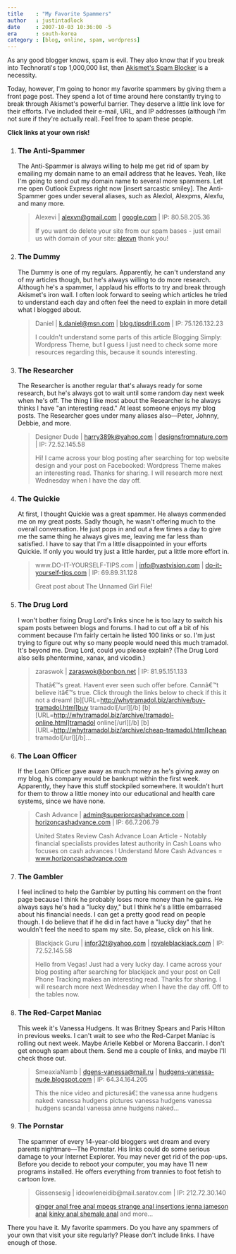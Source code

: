 ```yaml
---
title    : "My Favorite Spammers"
author   : justintadlock
date     : 2007-10-03 10:36:00 -5
era      : south-korea
category : [blog, online, spam, wordpress]
---
```


As any good blogger knows, spam is evil.  They also know that if you break into Technorati's top 1,000,000 list, then <a href="http://akismet.com" title="Akismet Spam Blocker"> Akismet's Spam Blocker</a> is a necessity.

Today, however, I'm going to honor my favorite spammers by giving them a front page post.  They spend a lot of time around here constantly trying to break through Akismet's powerful barrier.  They deserve a little link love for their efforts.  I've included their e-mail, URL, and IP addresses (although I'm not sure if they're actually real).  Feel free to spam these people.

<strong>Click links at your own risk!</strong>

<ol class="space">
<li><h3>The Anti-Spammer</h3>
The Anti-Spammer is always willing to help me get rid of spam by emailing my domain name to an email address that he leaves.  Yeah, like I'm going to send out my domain name to several more spammers.  Let me open Outlook Express right now [insert sarcastic smiley].  The Anti-Spammer goes under several aliases, such as Alexlol, Alexpms, Alexfu, and many more.
<blockquote>
Alexevi | <a href="mailto:alexvn@gmail.com" title="Send Mail to Alexevi"> alexvn@gmail.com</a> | <a href="http://google.com" title="Google"> google.com</a> | IP: 80.58.205.36

If you want do delete your site from our spam bases - just email us with domain of your site:
<a href="mailto:alexvn@gmail.com" title="Send Mail to Alexevi">alexvn</a>
thank you!
</blockquote></li>
<li><h3>The Dummy</h3>
The Dummy is one of my regulars.  Apparently, he can't understand any of my articles though, but he's always willing to do more research.  Although he's a spammer, I applaud his efforts to try and break through Akismet's iron wall.  I often look forward to seeing which articles he tried to understand each day and often feel the need to explain in more detail what I blogged about.
<blockquote>
Daniel | <a href="mailto:k.daniel@msn.com" title="Send maile to Daniel"> k.daniel@msn.com</a> | <a href="http://blog.tipsdrill.com" title="Tips Drill" rel="nofollow"> blog.tipsdrill.com</a> | IP: 75.126.132.23

I couldn't understand some parts of this article Blogging Simply: Wordpress Theme, but I guess I just need to check some more resources regarding this, because it sounds interesting.
</blockquote></li>
<li><h3>The Researcher</h3>
The Researcher is another regular that's always ready for some research, but he's always got to wait until some random day next week when he's off.  The thing I like most about the Researcher is he always thinks I have "an interesting read."  At least someone enjoys my blog posts.  The Researcher goes under many aliases also&mdash;Peter, Johnny, Debbie, and more.
<blockquote>
Designer Dude | <a href="mailto:harry389k@yahoo.com" title="Send mail to Designer Dude"> harry389k@yahoo.com</a> | <a href="http://designsfromnature.com" rel="nofollow" title="Designs From Nature"> designsfromnature.com</a> | IP: 72.52.145.58

Hi! I came across your blog posting after searching for top website design and your post on Facebooked: Wordpress Theme makes an interesting read. Thanks for sharing. I will research more next Wednesday when I have the day off.
</blockquote></li>
<li><h3>The Quickie</h3>
At first, I thought Quickie was a great spammer.  He always commended me on my great posts.  Sadly though, he wasn't offering much to the overall conversation.  He just pops in and out a few times a day to give me the same thing he always gives me, leaving me far less than satisfied.  I have to say that I'm a little disappointed in your efforts Quickie.  If only you would try just a little harder, put a little more effort in.
<blockquote>
www.DO-IT-YOURSELF-TIPS.com | <a href="mailto:info@vastvision.com" title="Send mail to Do It Yourself Tips">info@vastvision.com</a> | <a href="http://do-it-yourself-tips.com" rel="nofollow" title="Do It Yourself Tips"> do-it-yourself-tips.com</a> | IP: 69.89.31.128

Great post about The Unnamed Girl File!
</blockquote></li>
<li><h3>The Drug Lord</h3>
I won't bother fixing Drug Lord's links since he is too lazy to switch his spam posts between blogs and forums.  I had to cut off a bit of his comment because I'm fairly certain he listed 100 links or so.  I'm just trying to figure out why so many people would need this much tramadol.  It's beyond me.  Drug Lord, could you please explain?  (The Drug Lord also sells phentermine, xanax, and vicodin.)
<blockquote>
zaraswok | <a href="mailto:zaraswok@bonbon.net" title="Send mail to Zaraswok"> zaraswok@bonbon.net</a> | IP: 81.95.151.133

Thatâ€™s great. Havent ever seen such offer before. Cannâ€™t believe itâ€™s true. Click through the links below to check if this it not a dream!
[b][URL=http://whytramadol.biz/archive/buy-tramadol.html]buy tramadol[/url][/b]
[b][URL=http://whytramadol.biz/archive/tramadol-online.html]tramadol online[/url][/b]
[b][URL=http://whytramadol.biz/archive/cheap-tramadol.html]cheap tramadol[/url][/b]...
</blockquote></li>
<li><h3>The Loan Officer</h3>
If the Loan Officer gave away as much money as he's giving away on my blog, his company would be bankrupt within the first week.  Apparently, they have this stuff stockpiled somewhere.  It wouldn't hurt for them to throw a little money into our educational and health care systems, since we have none.
<blockquote>
Cash Advance | <a href="mailto:admin@superiorcashadvance.com" title="Send mail to Cash Advance"> admin@superiorcashadvance.com</a> | <a href="http://horizoncashadvance.com" title="Horizon Cash Advance" rel="nofollow"> horizoncashadvance.com</a> | IP: 66.7.206.79

United States Review Cash Advance Loan Article - Notably financial specialists provides latest authority in Cash Loans who focuses on cash advances ! Understand More Cash Advances = <a href="http://horizoncashadvance.com" title="Horizon Cash Advance" rel="nofollow"> www.horizoncashadvance.com</a>
</blockquote></li>
<li><h3>The Gambler</h3>
I feel inclined to help the Gambler by putting his comment on the front page because I think he probably loses more money than he gains.  He always says he's had a "lucky day," but I think he's a little embarrased about his financial needs.  I can get a pretty good read on people though.  I do believe that if he did in fact have a "lucky day" that he wouldn't feel the need to spam my site.  So, please, click on his link.
<blockquote>
Blackjack Guru | <a href="mailto:info32t@yahoo.com" title="Send mail to Blackjack Guru"> infor32t@yahoo.com</a> | <a href="http://royaleblackjack.com" title="Royal Blackjack" rel="nofollow"> royaleblackjack.com</a> | IP: 72.52.145.58

Hello from Vegas! Just had a very lucky day. I came across your blog posting after searching for blackjack and your post on Cell Phone Tracking makes an interesting read. Thanks for sharing. I will research more next Wednesday when I have the day off. Off to the tables now.
</blockquote></li>
<li><h3>The Red-Carpet Maniac</h3>
This week it's Vanessa Hudgens.  It was Britney Spears and Paris Hilton in previous weeks.  I can't wait to see who the Red-Carpet Maniac is rolling out next week.  Maybe Arielle Kebbel or Morena Baccarin.  I don't get enough spam about them.  Send me a couple of links, and maybe I'll check those out.
<blockquote>
SmeaxiaNamb | <a href="mailto:dgens-vanessa@mail.ru" title="Send mail to SmeaxiaNamb"> dgens-vanessa@mail.ru</a> | <a href="http://hudgens-vanessa-nude.blogspot.com" rel="nofollow" title="Vanessa Hudgens Nude"> hudgens-vanessa-nude.blogspot.com</a> | IP: 64.34.164.205

This the nice video and picturesâ€¦ the vanessa anne hudgens naked:
vanessa hudgens pictures vanessa hudgens vanessa hudgens scandal vanessa anne hudgens naked...
</blockquote></li>
<li><h3>The Pornstar</h3>
The spammer of every 14-year-old bloggers wet dream and every parents nightmare&mdash;The Pornstar.  His links could do some serious damage to your Internet Explorer.  You may never get rid of the pop-ups.  Before you decide to reboot your computer, you may have 11 new programs installed.  He offers everything from trannies to foot fetish to cartoon love.
<blockquote>
Gissensesig | ideowleneidib@mail.saratov.com | IP: 212.72.30.140

<a href="http://www.andrews.edu/AUSA/_UploadedExtensions/adult.html" title="Adult" rel="nofollow">ginger anal free anal mpegs </a>
<a href="http://www.andrews.edu/AUSA/_UploadedExtensions/amateurs.html" title="Amateurs" rel="nofollow">strange anal insertions jenna jameson anal</a>
<a href="http://www.andrews.edu/AUSA/_UploadedExtensions/asian.html" title="Asian" rel="nofollow">kinky anal shemale anal</a>
and more...
</blockquote></li>
</ol>

There you have it.  My favorite spammers.  Do you have any spammers of your own that visit your site regularly?  Please don't include links.  I have enough of those.
